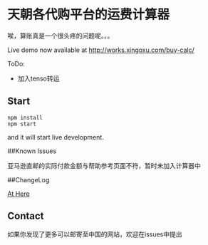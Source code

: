 # 天朝各代购平台的运费计算器

唉，算账真是一个很头疼的问题呢。。。

Live demo now available at http://works.xingoxu.com/buy-calc/

ToDo:
- 加入tenso转运

## Start

```
npm install
npm start
```
and it will start live development.

##Known Issues

亚马逊直邮的实际付款金额与帮助参考页面不符，暂时未加入计算器中

##ChangeLog

[At Here](https://github.com/xingoxu/works/blob/master/buy-calc/changelog.md)

## Contact

如果你发现了更多可以邮寄至中国的网站，欢迎在issues中提出
